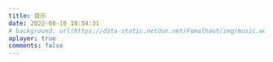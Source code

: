 ```yaml
---
title: 音乐
date: 2022-08-10 18:54:31
# background: url(https://data-static.netdun.net/Fomalhaut/img/music.webp)
aplayer: true
comments: false
---
```

